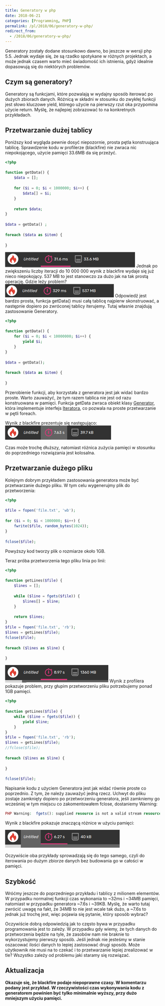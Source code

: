 ```yaml
---
title: Generatory w php
date: 2018-06-21
categories: [Programming, PHP]
permalink: /pl/2018/06/generatory-w-php/
redirect_from:
  - /2018/06/generatory-w-php/
---
```

Generatory zostały dodane stosunkowo dawno, bo jeszcze w wersji php 5.5. Jednak wydaje się, że są rzadko spotykane w różnych projektach, a może jednak czasem warto mieć świadomość ich istnienia, gdyż idealnie dopasowują się do niektórych problemów.

## Czym są generatory?
Generatory są funkcjami, które pozwalają w wydajny sposób iterować po dużych zbiorach danych. Różnicą w składni w stosunku do zwykłej funkcji jest słowo kluczowe yield, którego użycie na pierwszy rzut oka przypomina użycie return. Myślę, że najlepiej zobrazować to na konkretnych przykładach.

## Przetwarzanie dużej tablicy
Poniższy kod wygląda pewnie dosyć niepozornie, prosta pętla konstruująca tablicę.  Sprawdzenie kodu w profilerze (blackfire) nie zwraca nic niepokojącego, użycie pamięci 33.6MB da się przeżyć.

```php
<?php

function getData() {
    $data = [];

    for ($i = 0; $i < 1000000; $i++) {
        $data[] = $i;
    }

    return $data;
}

$data = getData() ;

foreach ($data as $item) {

}
```
![Blackfire Profile 1](/assets/img/2018-06-21/profile1.png)
Jednak po zwiększeniu liczby iteracji do 10 000 000 wynik  z blackfire wydaje się już nieco niepokojący. 537 MB to jest stanowczo za dużo jak na tak prostą operację. Gdzie leży problem?
![Blackfire Profile 2](/assets/img/2018-06-21/profile2.png)
Odpowiedź jest bardzo prosta, funkcja getData() musi całą tablicę najpierw skonstruować, a następnie dopiero po zwróconej tablicy iterujemy. Tutaj własnie znajdują zastosowanie Generatory.
```php
<?php

function getData() {
    for ($i = 0; $i < 10000000; $i++) {
        yield $i;
    }
}

$data = getData();

foreach ($data as $item) {

}
```
Przerobienie funkcji, aby korzystała z generatora jest jak widać bardzo proste. Warto zauważyć, że tym razem tablica nie jest od razu konstruowana w pamięci. Funkcja getData zwraca obiekt klasy [Generator](https://php.net/manual/en/class.generator.php), która implementuje interfejs [Iteratora](https://php.net/manual/en/class.iterator.php), co pozwala na proste przetwarzanie w pętli foreach.

Wynik z blackfire prezentuje się następująco:
![Blackfire Profile 3](/assets/img/2018-06-21/profile3.png)

Czas może trochę dłuższy, natomiast różnica zużycia pamięci w stosunku do poprzedniego rozwiązania jest kolosalna.

## Przetwarzanie dużego pliku
Kolejnym dobrym przykładem zastosowania generatora może być przetwarzanie dużego pliku. W tym celu wygenerujmy plik do przetworzenia:
```php
<?php

$file = fopen('file.txt', 'wb');

for ($i = 0; $i < 1000000; $i++) {
    fwrite($file, random_bytes(1024));
}

fclose($file);
```

Powyższy kod tworzy plik o rozmiarze około 1GB.

Teraz próba przetworzenia tego pliku linia po linii:
```php
<?php

function getLines($file) {
    $lines = [];

    while ($line = fgets($file)) {
        $lines[] = $line;
    }

    return $lines;
}
$file = fopen('file.txt', 'rb');
$lines = getLines($file);
fclose($file);

foreach ($lines as $line) {

}
```
![Blackfire Profile 4](/assets/img/2018-06-21/profile4.png)
Wynik z profilera pokazuje problem, przy głupim przetworzeniu pliku potrzebujemy ponad 1GB pamięci.

```php
<?php

function getLines($file) {
    while ($line = fgets($file)) {
        yield $line;
    }
}
$file = fopen('file.txt', 'rb');
$lines = getLines($file);
//fclose($file);

foreach ($lines as $line) {

}

fclose($file);
```

Napisanie kodu z użyciem Generatora jest jak widać równie proste co poprzednio. Z tym, że należy zauważyć jedną rzecz. Uchwyt do pliku zostaje zamknięty dopiero po przetworzeniu generatora, jeśli zamkniemy go wcześniej w tym miejscu co zakomentowałem fclose, dostaniemy Warning:

```php
PHP Warning:  fgets(): supplied resource is not a valid stream resource
```

Wynik z blackfire pokazuje znaczącą różnice w użyciu pamięci:

![Blackfire Profile 5](/assets/img/2018-06-21/profile5.png)

Oczywiście oba przykłady sprowadzają się do tego samego, czyli do iterowania po dużym zbiorze danych bez budowania go w całości w pamięci.

## Szybkość
Wróćmy jeszcze do poprzedniego przykładu i tablicy z milionem elementów. W przypadku normalnej funkcji czas wykonania to ~32ms i ~34MB pamięci, natomiast w przypadku generatora ~7.6s i ~39KB. Myślę, że warto tutaj zwrócić uwagę na fakt, że 34MB to nie jest wcale tak dużo, a ~7.6s to jednak już trochę jest, więc pojawia się pytanie, który sposób wybrać?

Oczywiście dobrą odpowiedzią jak to często bywa w przypadku programowania jest to zależy. W przypadku gdy wiemy, że tych danych do przetworzenia będzie na tyle, że zasobów nam nie braknie to wykorzystujemy pierwszy sposób. Jeśli jednak nie jesteśmy w stanie oszacować ilości danych to lepiej zastosować drugi sposób. Może użytkownik nie musi na to czekać i to przetwarzanie lepiej zrealizować w tle? Wszystko zależy od problemu jaki staramy się rozwiązać.

## Aktualizacja
**Okazuje się, że blackfire podaje niepoprawne czasy. W komentarzu podany jest przykład. W rzeczywistości czas wykonywania kodu z generatorem powinien być tylko minimalnie wyższy, przy dużo mniejszym użyciu pamięci.**
